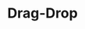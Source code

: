 # Drag-Drop
<!DOCTYPE html>
<html>
<head>
    <style>
        .container {
            width: 100px;
            height: 250px;
            border: 5px solid black;
            padding: 20px;
            float: left;
		margin-right: 20px;
        }

        .item {
		 display: inline-block;
            width: 70px;
            height: 50px;
            background-color: #cccfff;
            margin: 5px;
            padding: 10px;
            cursor: move;
        }

        .success-message {
            margin-top: 20px;
            font-weight: bold;
        }

    </style>
</head>
<body>
	<h1>Drag and Drop</h1>
    <div class="container" id="container1">
        <div class="item" draggable="true">Item 1</div>
        <div class="item" draggable="true">Item 2</div>
        <div class="item" draggable="true">Item 3</div>
    </div>
    <div class="container" id="container2"></div>
    <div class="success-message" id="successMessage"></div>

    <button onclick="resetContainers()">Reset</button>

    <script>
        // Get references to the containers
    var container1 = document.getElementById('container1');
    var container2 = document.getElementById('container2');
    var successMessage = document.getElementById('successMessage');

    // Store the initial state of the first container
    var initialItems = Array.from(container1.children);

    // Add event listeners for the drag events
    container1.addEventListener('dragstart', dragStart);
    container2.addEventListener('dragover', dragOver);
    container2.addEventListener('drop', drop);

    // Function to handle the dragstart event
    function dragStart(e) {
      // Add a "dragging" class to the dragged item
      e.target.classList.add('dragging');
    }

    // Function to handle the dragover event
    function dragOver(e) {
      // Prevent the default behavior to allow dropping
      e.preventDefault();
    }

    // Function to handle the drop event
    function drop(e) {
      // Remove the "dragging" class from the dropped item
      var draggedItem = document.querySelector('.dragging');
      draggedItem.classList.remove('dragging');

      // Append the dropped item to the second container
      container2.appendChild(draggedItem);

      // Show a success message
      successMessage.textContent = 'Item dropped successfully!';
    }

    // Function to reset the containers to their original state
    function resetContainers() {
      // Remove all items from the second container
      while (container2.firstChild) {
        container2.firstChild.remove();
      }

      // Reset the first container
      container1.innerHTML = '';
      
      // Append copies of the initial items to the first container
      initialItems.forEach(function(item) {
        var itemCopy = item.cloneNode(true);
        container1.appendChild(itemCopy);
      });

      // Clear the success message
      successMessage.textContent = '';
    }
    </script>
</body>
</html>
